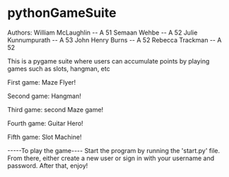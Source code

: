 # pythonGameSuite
Authors: 
William McLaughlin  --  A 51
Semaan Wehbe  --  A 52
Julie Kunnumpurath  --  A 53
John Henry Burns  --  A 52
Rebecca Trackman  --  A 52

This is a pygame suite where users can accumulate points by playing games such as slots, hangman, etc

First game: Maze Flyer!

Second game: Hangman!

Third game: second Maze game!

Fourth game: Guitar Hero!

Fifth game: Slot Machine!

-----To play the game----
Start the program by running the 'start.py' file. From there, either create a new user or sign in with your username and password. After that, enjoy!

